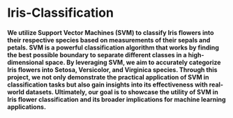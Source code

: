 # Iris-Classification
#### We utilize Support Vector Machines (SVM) to classify Iris flowers into their respective species based on measurements of their sepals and petals. SVM is a powerful classification algorithm that works by finding the best possible boundary to separate different classes in a high-dimensional space. By leveraging SVM, we aim to accurately categorize Iris flowers into Setosa, Versicolor, and Virginica species. Through this project, we not only demonstrate the practical application of SVM in classification tasks but also gain insights into its effectiveness with real-world datasets. Ultimately, our goal is to showcase the utility of SVM in Iris flower classification and its broader implications for machine learning applications.






